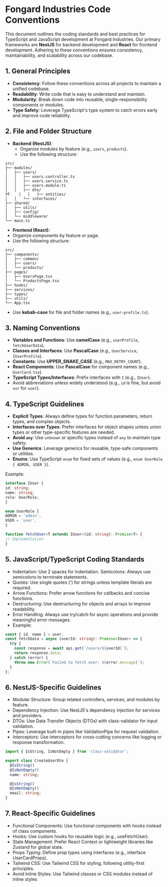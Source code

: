 # Fongard Industries Code Conventions

This document outlines the coding standards and best practices for TypeScript and JavaScript development at Fongard Industries. Our primary frameworks are **NestJS** for backend development and **React** for frontend development. Adhering to these conventions ensures consistency, maintainability, and scalability across our codebase.

## 1. General Principles
- **Consistency**: Follow these conventions across all projects to maintain a unified codebase.
- **Readability**: Write code that is easy to understand and maintain.
- **Modularity**: Break down code into reusable, single-responsibility components or modules.
- **Type Safety**: Leverage TypeScript's type system to catch errors early and improve code reliability.

## 2. File and Folder Structure
- **Backend (NestJS)**:
  - Organize modules by feature (e.g., `users`, `products`).
  - Use the following structure:
 
```
src/
├── modules/
│   ├── users/
│   │   ├── users.controller.ts
│   │   ├── users.service.ts
│   │   ├── users.module.ts
│   │   ├── dto/
YF    │   │   ├── entities/
│   │   └── interfaces/
├── shared/
│   ├── utils/
│   ├── config/
│   └── middleware/
└── main.ts
```

- **Frontend (React)**:
- Organize components by feature or page.
- Use the following structure:
```
src/
├── components/
│   ├── common/
│   ├── users/
│   └── products/
├── pages/
│   ├── UsersPage.tsx
│   └── ProductsPage.tsx
├── hooks/
├── services/
├── types/
├── utils/
└── App.tsx
```
- Use **kebab-case** for file and folder names (e.g., `user-profile.ts`).

## 3. Naming Conventions
- **Variables and Functions**: Use **camelCase** (e.g., `userProfile`, `fetchUserData`).
- **Classes and Interfaces**: Use **PascalCase** (e.g., `UserService`, `IUserProfile`).
- **Constants**: Use **UPPER_SNAKE_CASE** (e.g., `MAX_RETRY_COUNT`).
- **React Components**: Use **PascalCase** for component names (e.g., `UserCard.tsx`).
- **TypeScript Types/Interfaces**: Prefix interfaces with `I` (e.g., `IUser`).
- Avoid abbreviations unless widely understood (e.g., `id` is fine, but avoid `usr` for `user`).

## 4. TypeScript Guidelines
- **Explicit Types**: Always define types for function parameters, return types, and complex objects.
- **Interfaces over Types**: Prefer interfaces for object shapes unless union types or other type-specific features are needed.
- **Avoid `any`**: Use `unknown` or specific types instead of `any` to maintain type safety.
- **Use Generics**: Leverage generics for reusable, type-safe components or utilities.
- **Enums**: Use TypeScript `enum` for fixed sets of values (e.g., `enum UserRole { ADMIN, USER }`).

Example:
```typescript
interface IUser {
id: string;
name: string;
role: UserRole;
}

enum UserRole {
ADMIN = 'admin',
USER = 'user',
}

function fetchUser<T extends IUser>(id: string): Promise<T> {
// Implementation
}
```

## 5. JavaScript/TypeScript Coding Standards
- Indentation: Use 2 spaces for indentation.
 Semicolons: Always use semicolons to terminate statements.
- Quotes: Use single quotes (') for strings unless template literals are required.
- Arrow Functions: Prefer arrow functions for callbacks and concise functions.
- Destructuring: Use destructuring for objects and arrays to improve readability.
- Error Handling: Always use try/catch for async operations and provide meaningful error messages.
- Example:
```typescript
const { id, name } = user;
const fetchData = async (userId: string): Promise<IUser> => {
  try {
    const response = await api.get(`/users/${userId}`);
    return response.data;
  } catch (error) {
    throw new Error(`Failed to fetch user: ${error.message}`);
  }
};
```


## 6. NestJS-Specific Guidelines
- Modular Structure: Group related controllers, services, and modules by feature.
- Dependency Injection: Use NestJS's dependency injection for services and providers.
- DTOs: Use Data Transfer Objects (DTOs) with class-validator for input validation.
- Pipes: Leverage built-in pipes like ValidationPipe for request validation.
- Interceptors: Use interceptors for cross-cutting concerns like logging or response transformation.

```typescript
import { IsString, IsNotEmpty } from 'class-validator';

export class CreateUserDto {
  @IsString()
  @IsNotEmpty()
  name: string;

  @IsString()
  @IsNotEmpty()
  email: string;
}
```


## 7. React-Specific Guidelines
- Functional Components: Use functional components with hooks instead of class components.
- Hooks: Use custom hooks for reusable logic (e.g., useFetchUser).
- State Management: Prefer React Context or lightweight libraries like Zustand for global state.
- Props Typing: Define prop types using interfaces (e.g., interface UserCardProps).
- Tailwind CSS: Use Tailwind CSS for styling, following utility-first principles.
- Avoid Inline Styles: Use Tailwind classes or CSS modules instead of inline styles
